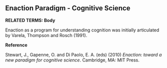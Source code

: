 ## Enaction Paradigm - Cognitive Science

**RELATED TERMS: Body**

Enaction as a program for understanding cognition was initially articulated by Varela, Thompson and Rosch (1991).

**Reference**

Stewart, J., Gapenne, O. and Di Paolo, E. A. (eds) (2010) _Enaction: toward a new paradigm for cognitive science_. Cambridge, MA: MIT Press.
